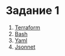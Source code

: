 # Задание 1
1. [Terraform](/dz/tf.jpg)
2. [Bash](https://github.com/urinev/dz/blob/main/sh.jpg)
3. [Yaml](https://github.com/urinev/dz/blob/main/yaml.jpg)
4. [Jsonnet](https://github.com/urinev/dz/blob/main/jsonnet.jpg)
